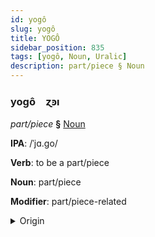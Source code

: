 ```yaml
---
id: yogô
slug: yogô
title: YOGÔ
sidebar_position: 835
tags: [yogô, Noun, Uralic]
description: part/piece § Noun
---
```


### yogô&emsp;<span kind="abugida">ɀꜿı</span>

*part/piece* **§** [Noun](../../tags/Noun)

**IPA**: /ˈjɑ.go/

**Verb**: to be a part/piece

**Noun**: part/piece

**Modifier**: part/piece-related

<details>
    <summary>Origin</summary>
    Ingrian jako  [ˈjɑɡ̊o̞]<br/>
    <em>Uralic Language Family</em>
</details>